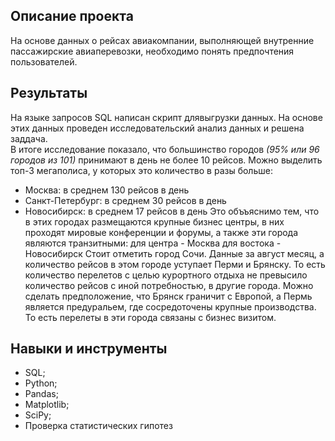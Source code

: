 ## Описание проекта

На основе данных о рейсах авиакомпании, выполняющей внутренние пассажирские авиаперевозки, необходимо понять предпочтения пользователей.

## Результаты
На языке запросов SQL написан скрипт длявыгрузки данных. На основе этих данных проведен исследовательский анализ данных и решена заддача.  
В итоге исследование показало, что большинство городов *(95% или 96 городов из 101)* принимают в день не более 10 рейсов. Можно выделить топ-3 мегаполиса, у которых это количество в разы больше:
  - Москва: в среднем 130 рейсов в день
  - Санкт-Петербург: в среднем 30 рейсов в день
  - Новосибирск: в среднем 17 рейсов в день
Это объъяснимо тем, что в этих городах размещаются крупные бизнес центры, в них проходят мировые конференции и форумы, а также эти города являются транзитными:
для центра - Москва
для востока - Новосибирск
Стоит отметить город Сочи.
Данные за август месяц, а количество рейсов в этом городе уступает Перми и Брянску.
То есть количество перелетов с целью курортного отдыха не превысило количество рейсов с иной потребностью, в другие города.
Можно сделать предположение, что Брянск граничит с Европой, а Пермь является предуральем, где сосредоточены крупные производства.  
То есть перелеты в эти города связаны с бизнес визитом.


## Навыки и инструменты

- SQL;
- Python;
- Pandas;
- Matplotlib;
- SciPy;
- Проверка статистических гипотез
